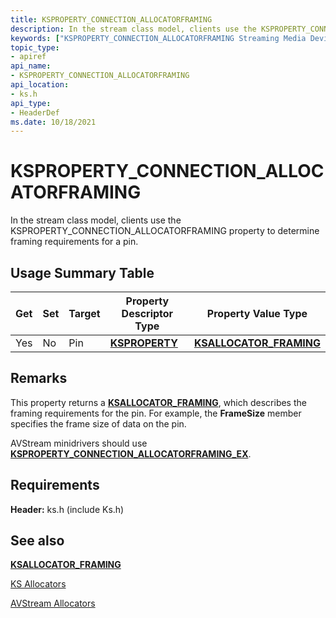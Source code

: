 ```yaml
---
title: KSPROPERTY_CONNECTION_ALLOCATORFRAMING
description: In the stream class model, clients use the KSPROPERTY_CONNECTION_ALLOCATORFRAMING property to determine framing requirements for a pin.
keywords: ["KSPROPERTY_CONNECTION_ALLOCATORFRAMING Streaming Media Devices"]
topic_type:
- apiref
api_name:
- KSPROPERTY_CONNECTION_ALLOCATORFRAMING
api_location:
- ks.h
api_type:
- HeaderDef
ms.date: 10/18/2021
---
```


# KSPROPERTY_CONNECTION_ALLOCATORFRAMING

In the stream class model, clients use the KSPROPERTY_CONNECTION_ALLOCATORFRAMING property to determine framing requirements for a pin.

## Usage Summary Table

| Get | Set | Target | Property Descriptor Type | Property Value Type |
|--|--|--|--|--|
| Yes | No | Pin | [**KSPROPERTY**](./ksproperty-structure.md) | [**KSALLOCATOR_FRAMING**](/windows-hardware/drivers/ddi/ks/ns-ks-ksallocator_framing) |

## Remarks

This property returns a [**KSALLOCATOR_FRAMING**](/windows-hardware/drivers/ddi/ks/ns-ks-ksallocator_framing), which describes the framing requirements for the pin. For example, the **FrameSize** member specifies the frame size of data on the pin.

AVStream minidrivers should use [**KSPROPERTY_CONNECTION_ALLOCATORFRAMING_EX**](ksproperty-connection-allocatorframing-ex.md).

## Requirements

**Header:** ks.h (include Ks.h)

## See also

[**KSALLOCATOR_FRAMING**](/windows-hardware/drivers/ddi/ks/ns-ks-ksallocator_framing)

[KS Allocators](ks-allocators.md)

[AVStream Allocators](avstream-allocators.md)